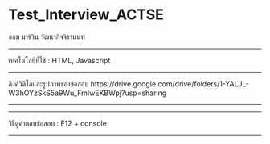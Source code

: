 # Test_Interview_ACTSE

ออม มาร์วิน วัฒนากิจจิรานนท์ 
<hr>
เทคโนโลยีที่ใช้ :
HTML, Javascript
<hr>
ลิงค์วิดิโอและรูปภาพของข้อสอบ
https://drive.google.com/drive/folders/1-YALJL-W3hOYzSkS5a9Wu_FmIwEKBWpj?usp=sharing
<hr>

<hr>
วิธีดูคำตอบข้อสอบ :
F12 + console
<hr>
